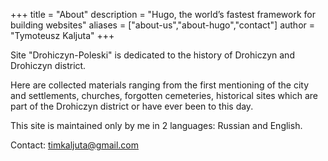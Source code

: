 +++
title = "About"
description = "Hugo, the world’s fastest framework for building websites"
aliases = ["about-us","about-hugo","contact"]
author = "Tymoteusz Kaljuta"
+++

Site "Drohiczyn-Poleski" is dedicated to the history of Drohiczyn and Drohiczyn district.

Here are collected materials ranging from the first mentioning of the city and settlements, churches, forgotten cemeteries, historical sites which are part of the Drohiczyn district or have ever been to this day.

This site is maintained only by me in 2 languages: Russian and English. 

Contact:
timkaljuta@gmail.com





